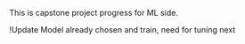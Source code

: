 This is capstone project progress for ML side.

!Update
Model already chosen and train, need for tuning next

